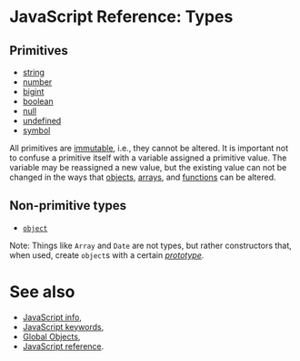 # JavaScript Reference: Types

## Primitives

- [string][type-string]
- [number][type-number]
- [bigint][type-bigint]
- [boolean][type-boolean]
- [null][type-null]
- [undefined][type-undefined]
- [symbol][type-symbol]

All primitives are [immutable][concept-immutable], i.e., they cannot be altered. It is important not to confuse a primitive itself with a variable assigned a primitive value. The variable may be reassigned a new value, but the existing value can not be changed in the ways that [objects][type-object], [arrays][type-array], and [functions][type-function] can be altered.

## Non-primitive types

- [`object`][type-object]

Note: Things like `Array` and `Date` are not types, but rather constructors that, when used, create `object`s with a certain [_prototype_][concept-prototype-inheritance].

# See also

- [JavaScript info][see-also-info],
- [JavaScript keywords][see-also-keywords],
- [Global Objects][see-also-objects],
- [JavaScript reference][see-also-root].

[see-also-info]: ../info/README.md
[see-also-keywords]: ../keywords/README.md
[see-also-objects]: ../objects/README.md
[see-also-root]: ../README.md

[type-array]: ../../../../reference/types/array.md
[type-bigint]: ../../../../reference/types/big_integer.md
[type-boolean]: ../../../../reference/types/boolean.md
[type-function]: ../../../../reference/types/function.md
[type-null]: ../../../../reference/types/null.md
[type-number]: ../../../../reference/types/number.md
[type-object]: ../../../../reference/types/object.md
[type-string]: ../../../../reference/types/string.md
[type-symbol]: ../../../../reference/types/symbol.md
[type-undefined]: ../../../../reference/concepts/undefined.md

[concept-immutable]: ../../../../reference/concepts/immutability.md
[concept-prototype-inheritance]: ../info/prototype_inheritance.md
